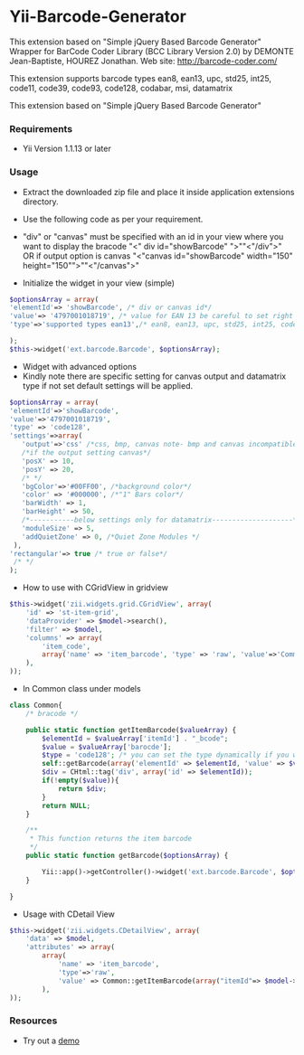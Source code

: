 
Yii-Barcode-Generator
=====================
This extension based on  "Simple jQuery Based Barcode Generator"
Wrapper for BarCode Coder Library (BCC Library Version 2.0) by DEMONTE Jean-Baptiste, HOUREZ Jonathan.
Web site: http://barcode-coder.com/

This extension supports barcode types ean8, ean13, upc, std25, int25, code11, code39, code93, code128, codabar, msi, datamatrix

This extension based on  "Simple jQuery Based Barcode Generator"

### **Requirements**
- Yii Version 1.1.13 or later


### **Usage**
- Extract the downloaded zip file and place it inside  application extensions directory.
- Use the following code as per your requirement. 

- "div" or "canvas" must be specified with an id in your view where you want to display the bracode 
"<" div id="showBarcode" ">""<"/div">" OR if output option is canvas "<"canvas id="showBarcode" width="150" height="150"">""<"/canvas">"



- Initialize the widget in your view (simple)

````php
$optionsArray = array(
'elementId'=> 'showBarcode', /* div or canvas id*/
'value'=> '4797001018719', /* value for EAN 13 be careful to set right values for each barcode type */
'type'=>'supported types ean13',/* ean8, ean13, upc, std25, int25, code11, code39, code93, code128, codabar, msi, datamatrix*/

);
$this->widget('ext.barcode.Barcode', $optionsArray);
````


- Widget with advanced options 
- Kindly note there are specific setting for canvas output and datamatrix type if not set default settings will be applied.

```php
$optionsArray = array(
'elementId'=>'showBarcode',
'value'=>'4797001018719',
'type' => 'code128',
'settings'=>array(
   'output'=>'css' /*css, bmp, canvas note- bmp and canvas incompatible wtih IE*/,
   /*if the output setting canvas*/
   'posX' => 10,
   'posY' => 20,
   /* */
   'bgColor'=>'#00FF00', /*background color*/
   'color' => '#000000', /*"1" Bars color*/
   'barWidth' => 1,
   'barHeight' => 50,   
   /*-----------below settings only for datamatrix--------------------*/
   'moduleSize' => 5,
   'addQuietZone' => 0, /*Quiet Zone Modules */
 ),
'rectangular'=> true /* true or false*/
 /* */
);
```

- How to use with CGridView
in gridview 

```php
$this->widget('zii.widgets.grid.CGridView', array(
    'id' => 'st-item-grid',
    'dataProvider' => $model->search(),
    'filter' => $model,
    'columns' => array(
        'item_code', 
        array('name' => 'item_barcode', 'type' => 'raw', 'value'=>'Common::getItemBarcode(array("itemId"=> $data->item_id, "barocde"=>$data->item_barcode))'),
    ),
));
```

- In Common class under models
```php
class Common{
    /* bracode */

    public static function getItemBarcode($valueArray) {
        $elementId = $valueArray['itemId'] . "_bcode";
        $value = $valueArray['barocde'];
        $type = 'code128'; /* you can set the type dynamically if you want valueArray eg - $valueArray['type']*/
        self::getBarcode(array('elementId' => $elementId, 'value' => $value, 'type' => $type));
        $div = CHtml::tag('div', array('id' => $elementId));        
        if(!empty($value)){
            return $div;
        }
        return NULL;
    }

    /**
     * This function returns the item barcode
     */
    public static function getBarcode($optionsArray) {

        Yii::app()->getController()->widget('ext.barcode.Barcode', $optionsArray);
    }

}
```

- Usage with CDetail View

```php
$this->widget('zii.widgets.CDetailView', array(
    'data' => $model,
    'attributes' => array(
        array(
            'name' => 'item_barcode',
            'type'=>'raw',
            'value' => Common::getItemBarcode(array("itemId"=> $model->item_id, "barocde"=>$model->item_barcode))
        ),
));
```

### Resources

- Try out a [demo](http://www.jqueryscript.net/demo/Simple-jQuery-Based-Barcode-Generator-Barcode/ "Simple jquery barcode")
